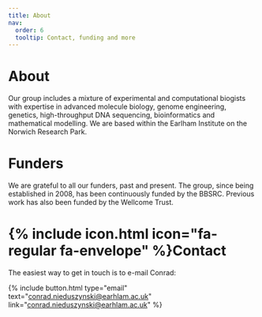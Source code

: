 ```yaml
---
title: About
nav:
  order: 6
  tooltip: Contact, funding and more
---
```


# About

Our group includes a mixture of experimental and computational biogists with expertise in advanced molecule biology, genome engineering, genetics, high-throughput DNA sequencing, bioinformatics and mathematical modelling. We are based within the Earlham Institute on the Norwich Research Park.

# Funders

We are grateful to all our funders, past and present. The group, since being established in 2008, has been continuously funded by the BBSRC. Previous work has also been funded by the Wellcome Trust.

# {% include icon.html icon="fa-regular fa-envelope" %}Contact

The easiest way to get in touch is to e-mail Conrad:

{%
  include button.html
  type="email"
  text="conrad.nieduszynski@earhlam.ac.uk"
  link="conrad.nieduszynski@earhlam.ac.uk"
%}
